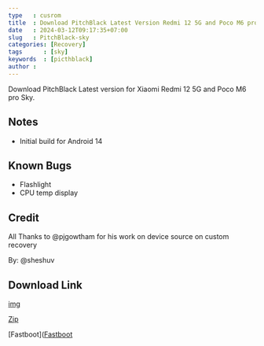 ```yaml
---
type   : cusrom
title  : Download PitchBlack Latest Version Redmi 12 5G and Poco M6 pro Sky
date   : 2024-03-12T09:17:35+07:00
slug   : PitchBlack-sky
categories: [Recovery]
tags      : [sky]
keywords  : [picthblack]
author :
---
```


Download PitchBlack Latest version for Xiaomi Redmi 12 5G and Poco M6 pro Sky.


## Notes
- Initial build for Android 14

## Known Bugs
- Flashlight
- CPU temp display

## Credit
All Thanks to @pjgowtham for his work on device source on custom recovery

By: @sheshuv

## Download Link
[img](https://sourceforge.net/projects/sheshu/files/sky/PBRP/PBRP-sky-4.0-20231202-0725-UNOFFICIAL.img/download)

[Zip](https://sourceforge.net/projects/sheshu/files/sky/PBRP/PBRP-sky-4.0-20231202-0725-UNOFFICIAL.zip/download)

[Fastboot]([Fastboot](https://github.com/sheshuv/Action-TWRP-Builder/releases/)

